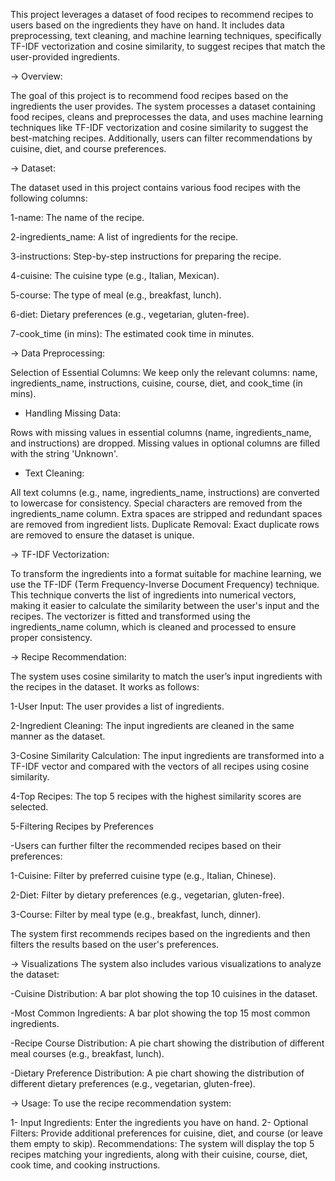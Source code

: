 This project leverages a dataset of food recipes to recommend recipes to users based on the ingredients they have on hand. It includes data preprocessing, text cleaning, and machine learning techniques, specifically TF-IDF vectorization and cosine similarity, to suggest recipes that match the user-provided ingredients.

-> Overview:

The goal of this project is to recommend food recipes based on the ingredients the user provides. The system processes a dataset containing food recipes, cleans and preprocesses the data, and uses machine learning techniques like TF-IDF vectorization and cosine similarity to suggest the best-matching recipes. Additionally, users can filter recommendations by cuisine, diet, and course preferences.

-> Dataset:

The dataset used in this project contains various food recipes with the following columns:

1-name: The name of the recipe.

2-ingredients_name: A list of ingredients for the recipe.

3-instructions: Step-by-step instructions for preparing the recipe.

4-cuisine: The cuisine type (e.g., Italian, Mexican).

5-course: The type of meal (e.g., breakfast, lunch).

6-diet: Dietary preferences (e.g., vegetarian, gluten-free).

7-cook_time (in mins): The estimated cook time in minutes.

-> Data Preprocessing:

Selection of Essential Columns: We keep only the relevant columns: name, ingredients_name, instructions, cuisine, course, diet, and cook_time (in mins).

- Handling Missing Data:
  
Rows with missing values in essential columns (name, ingredients_name, and instructions) are dropped.
Missing values in optional columns are filled with the string 'Unknown'.

- Text Cleaning:

All text columns (e.g., name, ingredients_name, instructions) are converted to lowercase for consistency.
Special characters are removed from the ingredients_name column.
Extra spaces are stripped and redundant spaces are removed from ingredient lists.
Duplicate Removal: Exact duplicate rows are removed to ensure the dataset is unique.

-> TF-IDF Vectorization:

To transform the ingredients into a format suitable for machine learning, we use the TF-IDF (Term Frequency-Inverse Document Frequency) technique. This technique converts the list of ingredients into numerical vectors, making it easier to calculate the similarity between the user's input and the recipes.
The vectorizer is fitted and transformed using the ingredients_name column, which is cleaned and processed to ensure proper consistency.

-> Recipe Recommendation:

The system uses cosine similarity to match the user’s input ingredients with the recipes in the dataset. It works as follows:

1-User Input: The user provides a list of ingredients.

2-Ingredient Cleaning: The input ingredients are cleaned in the same manner as the dataset.

3-Cosine Similarity Calculation: The input ingredients are transformed into a TF-IDF vector and compared with the vectors of all recipes using cosine similarity.

4-Top Recipes: The top 5 recipes with the highest similarity scores are selected.

5-Filtering Recipes by Preferences

-Users can further filter the recommended recipes based on their preferences:

1-Cuisine: Filter by preferred cuisine type (e.g., Italian, Chinese).

2-Diet: Filter by dietary preferences (e.g., vegetarian, gluten-free).

3-Course: Filter by meal type (e.g., breakfast, lunch, dinner).

The system first recommends recipes based on the ingredients and then filters the results based on the user's preferences.

-> Visualizations
The system also includes various visualizations to analyze the dataset:

-Cuisine Distribution: A bar plot showing the top 10 cuisines in the dataset.

-Most Common Ingredients: A bar plot showing the top 15 most common ingredients.

-Recipe Course Distribution: A pie chart showing the distribution of different meal courses (e.g., breakfast, lunch).

-Dietary Preference Distribution: A pie chart showing the distribution of different dietary preferences (e.g., vegetarian, gluten-free).

-> Usage:
To use the recipe recommendation system:

1- Input Ingredients: Enter the ingredients you have on hand.
2- Optional Filters: Provide additional preferences for cuisine, diet, and course (or leave them empty to skip).
Recommendations: The system will display the top 5 recipes matching your ingredients, along with their cuisine, course, diet, cook time, and cooking instructions.

